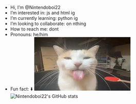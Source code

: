 -  Hi, I’m @Nintendoboi22
-  I’m interested in: js and html ig
-  I’m currently learning: python ig
-  I’m looking to collaborate: on nthing
-  How to reach me: dont
-  Pronouns: he/him
-  Fun fact: ⬇️
![fortnite](cover3.jpg)
![Nintendoboi22's GitHub stats](https://github-readme-stats.vercel.app/api?username=nintendoboi22&show_icons=true&theme=synthwave&hide=prs,issues)

